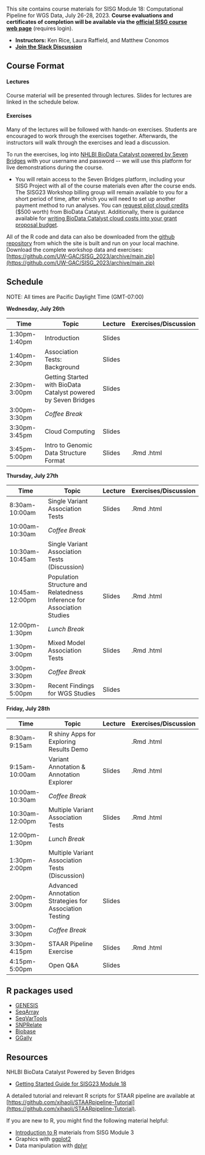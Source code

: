 This site contains course materials for SISG Module 18: Computational Pipeline for WGS Data, July 26-28, 2023. **Course evaluations and certificates of completion will be available via the [official SISG course web page](https://si.biostat.washington.edu/institutes/sisg/SM2318)** (requires login).

- **Instructors:** Ken Rice, Laura Raffield, and Matthew Conomos
- **[Join the Slack Discussion](https://uwbiostatisticssisg.slack.com/archives/C05EAUXKLUT)**

## Course Format

#### Lectures
Course material will be presented through lectures. Slides for lectures are linked in the schedule below.

#### Exercises
Many of the lectures will be followed with hands-on exercises. Students are encouraged to work through the exercises together. Afterwards, the instructors will walk through the exercises and lead a discussion.

To run the exercises, log into [NHLBI BioData Catalyst powered by Seven Bridges](https://platform.sb.biodatacatalyst.nhlbi.nih.gov) with your username and password -- we will use this platform for live demonstrations during the course.

- You will retain access to the Seven Bridges platform, including your SISG Project with all of the course materials even after the course ends. The SISG23 Workshop billing group will remain available to you for a short period of time, after which you will need to set up another payment method to run analyses. You can [request pilot cloud credits](https://biodatacatalyst.nhlbi.nih.gov/resources/cloud-credits) ($500 worth) from BioData Catalyst. Additionally, there is guidance available for [writing BioData Catalyst cloud costs into your grant proposal budget](https://bdcatalyst.gitbook.io/biodata-catalyst-documentation/written-documentation/getting-started/writing-biodata-catalyst-into-a-grant-proposal). 

All of the R code and data can also be downloaded from the [github repository](https://github.com/UW-GAC/SISG_2023) from which the site is built and run on your local machine. Download the complete workshop data and exercises: [https://github.com/UW-GAC/SISG_2023/archive/main.zip](https://github.com/UW-GAC/SISG_2023/archive/main.zip)


## Schedule

NOTE: All times are Pacific Daylight Time (GMT-07:00)

**Wednesday, July 26th**

| Time | Topic | Lecture | Exercises/Discussion |
| --- | --- | --- | --- |
| 1:30pm-1:40pm | Introduction | Slides | |
| 1:40pm-2:30pm | Association Tests: Background | Slides | |
| 2:30pm-3:00pm | Getting Started with BioData Catalyst powered by Seven Bridges | Slides | |
| 3:00pm-3:30pm | _Coffee Break_ | | |
| 3:30pm-3:45pm | Cloud Computing | Slides | |
| 3:45pm-5:00pm | Intro to Genomic Data Structure Format | Slides | .Rmd .html |


**Thursday, July 27th**

| Time | Topic | Lecture | Exercises/Discussion |
| --- | --- | --- | --- |
| 8:30am-10:00am | Single Variant Association Tests | Slides | .Rmd .html |
| 10:00am-10:30am | _Coffee Break_ | | |
| 10:30am-10:45am | Single Variant Association Tests (Discussion) | | |
| 10:45am-12:00pm | Population Structure and Relatedness Inference for Association Studies | Slides | .Rmd .html |
| 12:00pm-1:30pm | _Lunch Break_ | | |
| 1:30pm-3:00pm | Mixed Model Association Tests | Slides | .Rmd .html |
| 3:00pm-3:30pm | _Coffee Break_ | | |
| 3:30pm-5:00pm | Recent Findings for WGS Studies | Slides | |

**Friday, July 28th**

| Time | Topic | Lecture | Exercises/Discussion |
| --- | --- | --- | --- |
| 8:30am-9:15am | R shiny Apps for Exploring Results Demo | | .Rmd .html |
| 9:15am-10:00am | Variant Annotation & Annotation Explorer | Slides | .Rmd .html |
| 10:00am-10:30am | _Coffee Break_ | | |
| 10:30am-12:00pm | Multiple Variant Association Tests | Slides | .Rmd .html |
| 12:00pm-1:30pm | _Lunch Break_ | | |
| 1:30pm-2:00pm | Multiple Variant Association Tests (Discussion) | | |
| 2:00pm-3:00pm | Advanced Annotation Strategies for Association Testing | Slides | |
| 3:00pm-3:30pm | _Coffee Break_ | | |
| 3:30pm-4:15pm | STAAR Pipeline Exercise | Slides | .Rmd .html |
| 4:15pm-5:00pm | Open Q&A | Slides | |

## R packages used

- [GENESIS](http://bioconductor.org/packages/release/bioc/html/GENESIS.html)
- [SeqArray](http://bioconductor.org/packages/release/bioc/html/SeqArray.html)
- [SeqVarTools](http://bioconductor.org/packages/release/bioc/html/SeqVarTools.html)
- [SNPRelate](http://bioconductor.org/packages/release/bioc/html/SNPRelate.html)
- [Biobase](https://bioconductor.org/packages/release/bioc/html/Biobase.html)
- [GGally](https://cran.r-project.org/web/packages/GGally)


## Resources

NHLBI BioData Catalyst Powered by Seven Bridges

- [Getting Started Guide for SISG23 Module 18](https://drive.google.com/file/d/1VjIFxEfF6tvlkIVCjFGeIiBRDmGNLbvn/view?usp=sharing)

A detailed tutorial and relevant R scripts for STAAR pipeline are available at [https://github.com/xihaoli/STAARpipeline-Tutorial](https://github.com/xihaoli/STAARpipeline-Tutorial).

If you are new to R, you might find the following material helpful:

- [Introduction to R](http://faculty.washington.edu/kenrice/rintro/) materials from SISG Module 3
- Graphics with [ggplot2](https://ggplot2.tidyverse.org/)
- Data manipulation with [dplyr](http://dplyr.tidyverse.org/)
